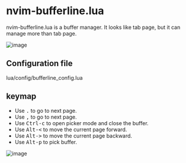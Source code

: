 # nvim-bufferline.lua

nvim-bufferline.lua is a buffer manager. It looks like tab page, but it can
manage more than tab page.

![image](https://user-images.githubusercontent.com/22454918/111993085-1d299700-8b0e-11eb-96eb-c1c289e36b08.png)

## Configuration file

lua/config/bufferline_config.lua

## keymap

* Use <kbd>.</kbd> to go to next page.
* Use <kbd>,</kbd> to go to next page.
* Use <kbd>Ctrl-c</kbd> to open picker mode and close the buffer.
* Use <kbd>Alt-<</kbd> to move the current page forward.
* Use <kbd>Alt-></kbd> to move the current page backward.
* Use <kbd>Alt-p</kbd> to pick buffer.

![image](https://user-images.githubusercontent.com/22454918/111993296-5bbf5180-8b0e-11eb-9ad9-fcf9619436fd.gif)
